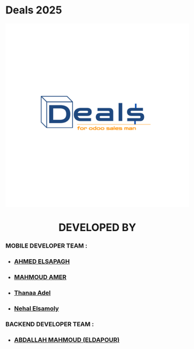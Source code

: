 # Deals 2025

<div align="center">
    <img align="center" src="https://github.com/TopBusiness-Flutter-Projects/top_sale_2025/blob/main/assets/images/1.png" alt="CENTER">
</div>



<div align="center">
    <h1>
         DEVELOPED BY
    </h1>
</div>


### MOBILE DEVELOPER TEAM :

- ### [AHMED ELSAPAGH](https://www.github.com/ahmedelsapagh10)
- ### [MAHMOUD AMER](https://www.github.com/mamer8)
- ### [Thanaa Adel](https://github.com/ThanaaAdel)
- ### [Nehal Elsamoly](https://github.com/NehalElsamoly)
  
### BACKEND DEVELOPER TEAM :

- ### [ABDALLAH MAHMOUD (ELDAPOUR)](https://www.github.com/eldapour)

